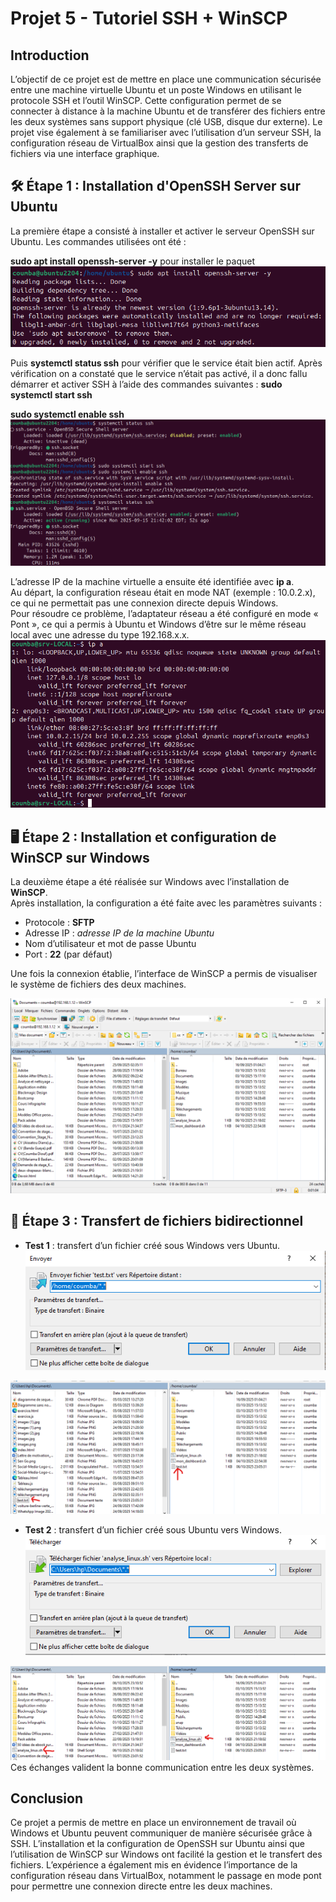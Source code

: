 # Projet 5 - Tutoriel SSH + WinSCP
## Introduction
<p>
L’objectif de ce projet est de mettre en place une communication sécurisée entre une machine virtuelle Ubuntu et un poste Windows en utilisant le protocole SSH et l’outil WinSCP.
Cette configuration permet de se connecter à distance à la machine Ubuntu et de transférer des fichiers entre les deux systèmes sans support physique (clé USB, disque dur externe). Le projet vise également à se familiariser avec l’utilisation d’un serveur SSH, la configuration réseau de VirtualBox ainsi que la gestion des transferts de fichiers via une interface graphique.
</p>

##  🛠 Étape 1 : Installation d'OpenSSH Server sur Ubuntu
<p>La première étape a consisté à installer et activer le serveur OpenSSH sur Ubuntu.  
Les commandes utilisées ont été : </p>
  <p>

  **sudo apt install openssh-server -y** pour installer le paquet
   ![Installation OpenSSH](Captures/installation_OpenSSH.png)
  </p>
 
  <p>
  
  Puis **systemctl status ssh** pour vérifier que le service était bien actif. 
  Après vérification on a constaté que le service n’était pas activé, il a donc fallu démarrer et activer SSH à l’aide des commandes
suivantes :
**sudo systemctl start ssh**

**sudo systemctl enable ssh**
![Activation service](Captures/vrf_service.png)
</p>

<p>

L’adresse IP de la machine virtuelle a ensuite été identifiée avec **ip a**.  
Au départ, la configuration réseau était en mode NAT (exemple : 10.0.2.x), ce qui ne permettait pas une connexion directe depuis Windows.  
Pour résoudre ce problème, l’adaptateur réseau a été configuré en mode « Pont », ce qui a permis à Ubuntu et Windows d’être sur le même réseau local avec une adresse du type 192.168.x.x.  
![Adresse IP](Captures/IP-a.png)
</p>

## 🖥 Étape 2 : Installation et configuration de WinSCP sur Windows
<p>

La deuxième étape a été réalisée sur Windows avec l’installation de **WinSCP**.  
Après installation, la configuration a été faite avec les paramètres suivants : 
   - Protocole : **SFTP**  
   - Adresse IP : *adresse IP de la machine Ubuntu*  
   - Nom d’utilisateur et mot de passe Ubuntu  
   - Port : **22** (par défaut)

Une fois la connexion établie, l’interface de WinSCP a permis de visualiser le système de fichiers des deux machines.  

![Connexion WinSCP](Captures/Connexion-win-linux.png)</p>

## 🔄 Étape 3 : Transfert de fichiers bidirectionnel
<p>

- **Test 1** : transfert d’un fichier créé sous Windows vers Ubuntu.  
![Envoie vers /home/coumba/*,*](Captures/Panneauenvoie.png)

![Envoie vers /home/coumba/*,*](Captures/envoieversubuntu.png)

- **Test 2** : transfert d’un fichier créé sous Ubuntu vers Windows.  
![Envoie vers /home/coumba/*,*](Captures/Panneauenvoie1.png)

![Envoie vers /home/coumba/*,*](Captures/envoieverswindows.png)
Ces échanges valident la bonne communication entre les deux systèmes.</p>

## Conclusion
<p>Ce projet a permis de mettre en place un environnement de travail où Windows et Ubuntu peuvent communiquer de manière sécurisée grâce à SSH. L’installation et la configuration de OpenSSH sur Ubuntu ainsi que l’utilisation de WinSCP sur Windows ont facilité la gestion et le transfert des fichiers.
L’expérience a également mis en évidence l’importance de la configuration réseau dans VirtualBox, notamment le passage en mode pont pour permettre une connexion directe entre les deux machines.</p>
